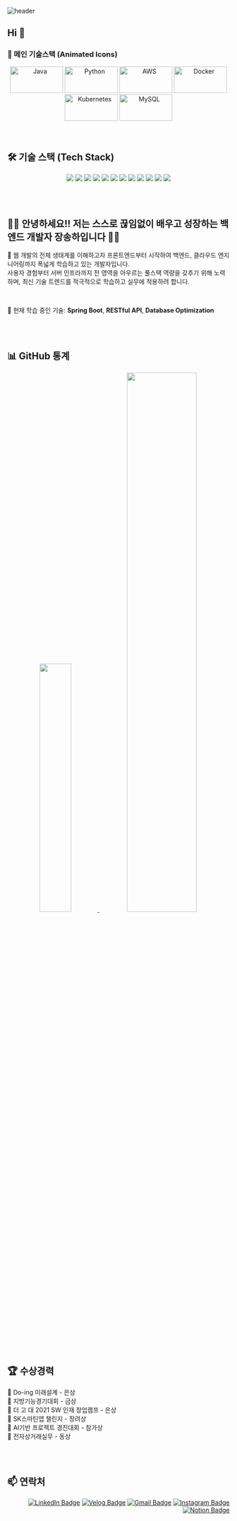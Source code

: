 ![header](https://github.com/user-attachments/assets/3f3a4a02-5dba-4ab4-bac9-52da580b6274)

## Hi 👋


### 🌟 메인 기술스택 (Animated Icons)
<div align="center">
  <img src="https://techstack-generator.vercel.app/java-icon.svg" alt="Java" width="120" height="60" />
  <img src="https://techstack-generator.vercel.app/python-icon.svg" alt="Python" width="120" height="60" />
  <img src="https://techstack-generator.vercel.app/aws-icon.svg" alt="AWS" width="120" height="60" />
  <img src="https://techstack-generator.vercel.app/docker-icon.svg" alt="Docker" width="120" height="60" />
  <img src="https://techstack-generator.vercel.app/kubernetes-icon.svg" alt="Kubernetes" width="120" height="60" />
  <img src="https://techstack-generator.vercel.app/mysql-icon.svg" alt="MySQL" width="120" height="60" />
</div>

<br>
<br>

## 🛠️ 기술 스택 (Tech Stack)

<p align="center">
  <img src="https://img.shields.io/badge/Java-007396?style=for-the-badge&logo=java&logoColor=white"/>
  <img src="https://img.shields.io/badge/JavaScript-F7DF1E?style=for-the-badge&logo=javascript&logoColor=black"/>
  <img src="https://img.shields.io/badge/Python-3776AB?style=for-the-badge&logo=python&logoColor=white"/>
  <img src="https://img.shields.io/badge/Spring-6DB33F?style=for-the-badge&logo=spring&logoColor=white"/>
  <img src="https://img.shields.io/badge/Spring Boot-6DB33F?style=for-the-badge&logo=springboot&logoColor=white"/>
  <img src="https://img.shields.io/badge/MySQL-4479A1?style=for-the-badge&logo=mysql&logoColor=white"/>
  <img src="https://img.shields.io/badge/Oracle-F80000?style=for-the-badge&logo=oracle&logoColor=white"/>
  <img src="https://img.shields.io/badge/AWS-232F3E?style=for-the-badge&logo=amazonaws&logoColor=white"/>
  <img src="https://img.shields.io/badge/Docker-2496ED?style=for-the-badge&logo=docker&logoColor=white"/>
  <img src="https://img.shields.io/badge/Kubernetes-326CE5?style=for-the-badge&logo=kubernetes&logoColor=white"/>
  <img src="https://img.shields.io/badge/Linux-FCC624?style=for-the-badge&logo=linux&logoColor=black"/>
  <img src="https://img.shields.io/badge/Ubuntu-E95420?style=for-the-badge&logo=ubuntu&logoColor=white"/>
</p>

<br>
<br>

## 👨‍💻 안녕하세요!! 저는 **스스로 끊임없이 배우고 성장하는** 백엔드 개발자 장송하입니다 👨‍💻 
🌱 웹 개발의 전체 생태계를 이해하고자 프론트엔드부터 시작하여 백엔드, 클라우드 엔지니어링까지 폭넓게 학습하고 있는 개발자입니다. <br>
사용자 경험부터 서버 인프라까지 전 영역을 아우르는 풀스택 역량을 갖추기 위해 노력하며, 최신 기술 트렌드를 적극적으로 학습하고 실무에 적용하려 합니다. <br>

<br>

💼 현재 학습 중인 기술: **Spring Boot**, **RESTful API**, **Database Optimization** 

<br>
<br>

## 📊 GitHub 통계


<div align='center'>

<a href="https://github.com/anuraghazra/github-readme-stats">
    <img src="https://github-readme-stats.vercel.app/api/top-langs/?username=songhajang&layout=donut&theme=default&hide_border=true&bg_color=ffffff&title_color=DA5B0B" width="38%" />
</a>    
<a href="https://github.com/anuraghazra/github-readme-stats">
    <img src="https://github-readme-stats.vercel.app/api?username=songhajang&show_icons=true&theme=default&hide_border=true&bg_color=ffffff&title_color=DA5B0B" width="56%" />
</a>

</div>


<br>
<br>

## 🏆 수상경력

🏅 Do-ing 미래설계 - 은상 <br>
🏅 지방기능경기대회 - 금상 <br>
🏅 더 고 대 2021 SW 인재 창업캠프 - 은상 <br>
🏅 SK스마틴앱 챌린지 - 장려상 <br>
🏅 AI기반 프로젝트 경진대회 - 참가상 <br>
🏅 전자상거래실무 - 동상 <br>


<br>
<br>


## 📫 연락처

<div align="right">

[![LinkedIn Badge](https://img.shields.io/badge/LinkedIn-0A66C2?style=flat-square&logo=LinkedIn&logoColor=white)](https://www.linkedin.com/in/ryuchaehyun)
[![Velog Badge](https://img.shields.io/badge/Velog-20C997?style=flat-square&logo=Velog&logoColor=white)](https://velog.io/@cielo_g)
[![Gmail Badge](https://img.shields.io/badge/Gmail-d14836?style=flat-square&logo=Gmail&logoColor=white)](mailto:lch010201@gmail.com)
[![Instagram Badge](https://img.shields.io/badge/Instagram-E4405F?style=flat-square&logo=Instagram&logoColor=white)](https://instagram.com/chae_.vly)
[![Notion Badge](https://img.shields.io/badge/Notion-000000?style=flat-square&logo=Notion&logoColor=white)](https://www.notion.so/yourusername)

</div>


<!--
<div align="center">
  
![Profile Views](https://komarev.com/ghpvc/?username=Gill010147&color=blueviolet)

</div>


<div align="center">
  
**"코드는 시를 쓰는 것과 같다. 간결하고 아름다워야 한다."** ✨

</div>



**Gill010147/Gill010147** is a ✨ _special_ ✨ repository because its `README.md` (this file) appears on your GitHub profile.

Here are some ideas to get you started:

- 🔭 I'm currently working on ...
- 🌱 I'm currently learning ...
- 👯 I'm looking to collaborate on ...
- 🤔 I'm looking for help with ...
- 💬 Ask me about ...
- 📫 How to reach me: ...
- 😄 Pronouns: ...
- ⚡ Fun fact: ...
-->

